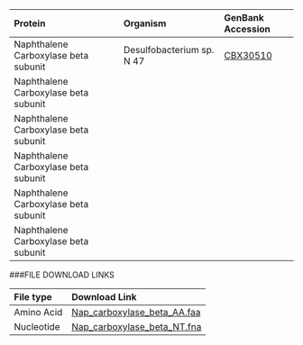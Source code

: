  Protein | Organism | GenBank Accession |
 :--- | :--- | :--- |
| Naphthalene Carboxylase beta subunit | Desulfobacterium sp. N 47 | [CBX30510](http://www.ncbi.nlm.nih.gov/protein/CBX30510) |
| Naphthalene Carboxylase beta subunit []() | | |
| Naphthalene Carboxylase beta subunit []() | | |
| Naphthalene Carboxylase beta subunit []() | | |
| Naphthalene Carboxylase beta subunit []() | | |
| Naphthalene Carboxylase beta subunit []() | | |

###FILE DOWNLOAD LINKS

 File type | Download Link |
 :--- | :---------- | 
| Amino Acid | [Nap_carboxylase_beta_AA.faa](amino_acid/Nap_carboxylase_beta_AA.faa) |
| Nucleotide | [Nap_carboxylase_beta_NT.fna](nucleotide/Nap_carboxylase_beta_NT.fna) |

 
